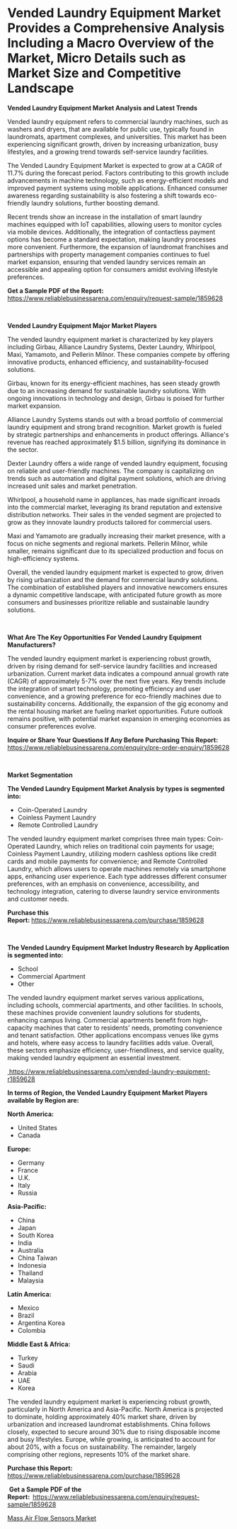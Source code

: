 <p><h1>Vended Laundry Equipment Market Provides a Comprehensive Analysis Including a Macro Overview of the Market, Micro Details such as Market Size and Competitive Landscape</h1></p><p><strong>Vended Laundry Equipment Market Analysis and Latest Trends</strong></p>
<p><p>Vended laundry equipment refers to commercial laundry machines, such as washers and dryers, that are available for public use, typically found in laundromats, apartment complexes, and universities. This market has been experiencing significant growth, driven by increasing urbanization, busy lifestyles, and a growing trend towards self-service laundry facilities. </p><p>The Vended Laundry Equipment Market is expected to grow at a CAGR of 11.7% during the forecast period. Factors contributing to this growth include advancements in machine technology, such as energy-efficient models and improved payment systems using mobile applications. Enhanced consumer awareness regarding sustainability is also fostering a shift towards eco-friendly laundry solutions, further boosting demand.</p><p>Recent trends show an increase in the installation of smart laundry machines equipped with IoT capabilities, allowing users to monitor cycles via mobile devices. Additionally, the integration of contactless payment options has become a standard expectation, making laundry processes more convenient. Furthermore, the expansion of laundromat franchises and partnerships with property management companies continues to fuel market expansion, ensuring that vended laundry services remain an accessible and appealing option for consumers amidst evolving lifestyle preferences.</p></p>
<p><strong>Get a Sample PDF of the Report:&nbsp;</strong> <a href="https://www.reliablebusinessarena.com/enquiry/request-sample/1859628?utm_campaign=2324&utm_medium=2&utm_source=Github&utm_content=ia&utm_term=16022025&utm_id=vended-laundry-equipment">https://www.reliablebusinessarena.com/enquiry/request-sample/1859628</a></p>
<p>&nbsp;</p>
<p><strong>Vended Laundry Equipment Major Market Players</strong></p>
<p><p>The vended laundry equipment market is characterized by key players including Girbau, Alliance Laundry Systems, Dexter Laundry, Whirlpool, Maxi, Yamamoto, and Pellerin Milnor. These companies compete by offering innovative products, enhanced efficiency, and sustainability-focused solutions.</p><p>Girbau, known for its energy-efficient machines, has seen steady growth due to an increasing demand for sustainable laundry solutions. With ongoing innovations in technology and design, Girbau is poised for further market expansion.</p><p>Alliance Laundry Systems stands out with a broad portfolio of commercial laundry equipment and strong brand recognition. Market growth is fueled by strategic partnerships and enhancements in product offerings. Alliance's revenue has reached approximately $1.5 billion, signifying its dominance in the sector.</p><p>Dexter Laundry offers a wide range of vended laundry equipment, focusing on reliable and user-friendly machines. The company is capitalizing on trends such as automation and digital payment solutions, which are driving increased unit sales and market penetration.</p><p>Whirlpool, a household name in appliances, has made significant inroads into the commercial market, leveraging its brand reputation and extensive distribution networks. Their sales in the vended segment are projected to grow as they innovate laundry products tailored for commercial users.</p><p>Maxi and Yamamoto are gradually increasing their market presence, with a focus on niche segments and regional markets. Pellerin Milnor, while smaller, remains significant due to its specialized production and focus on high-efficiency systems.</p><p>Overall, the vended laundry equipment market is expected to grow, driven by rising urbanization and the demand for commercial laundry solutions. The combination of established players and innovative newcomers ensures a dynamic competitive landscape, with anticipated future growth as more consumers and businesses prioritize reliable and sustainable laundry solutions.</p></p>
<p>&nbsp;</p>
<p><strong>What Are The Key Opportunities For Vended Laundry Equipment Manufacturers?</strong></p>
<p><p>The vended laundry equipment market is experiencing robust growth, driven by rising demand for self-service laundry facilities and increased urbanization. Current market data indicates a compound annual growth rate (CAGR) of approximately 5-7% over the next five years. Key trends include the integration of smart technology, promoting efficiency and user convenience, and a growing preference for eco-friendly machines due to sustainability concerns. Additionally, the expansion of the gig economy and the rental housing market are fueling market opportunities. Future outlook remains positive, with potential market expansion in emerging economies as consumer preferences evolve.</p></p>
<p><strong>Inquire or Share Your Questions If Any Before Purchasing This Report:</strong> <a href="https://www.reliablebusinessarena.com/enquiry/pre-order-enquiry/1859628?utm_campaign=2324&utm_medium=2&utm_source=Github&utm_content=ia&utm_term=16022025&utm_id=vended-laundry-equipment">https://www.reliablebusinessarena.com/enquiry/pre-order-enquiry/1859628</a></p>
<p>&nbsp;</p>
<p><strong>Market Segmentation</strong></p>
<p><strong>The Vended Laundry Equipment Market Analysis by types is segmented into:</strong></p>
<p><ul><li>Coin-Operated Laundry</li><li>Coinless Payment Laundry</li><li>Remote Controlled Laundry</li></ul></p>
<p><p>The vended laundry equipment market comprises three main types: Coin-Operated Laundry, which relies on traditional coin payments for usage; Coinless Payment Laundry, utilizing modern cashless options like credit cards and mobile payments for convenience; and Remote Controlled Laundry, which allows users to operate machines remotely via smartphone apps, enhancing user experience. Each type addresses different consumer preferences, with an emphasis on convenience, accessibility, and technology integration, catering to diverse laundry service environments and customer needs.</p></p>
<p><strong>Purchase this Report:&nbsp;</strong><a href="https://www.reliablebusinessarena.com/purchase/1859628?utm_campaign=2324&utm_medium=2&utm_source=Github&utm_content=ia&utm_term=16022025&utm_id=vended-laundry-equipment">https://www.reliablebusinessarena.com/purchase/1859628</a></p>
<p>&nbsp;</p>
<p><strong>The Vended Laundry Equipment Market Industry Research by Application is segmented into:</strong></p>
<p><ul><li>School</li><li>Commercial Apartment</li><li>Other</li></ul></p>
<p><p>The vended laundry equipment market serves various applications, including schools, commercial apartments, and other facilities. In schools, these machines provide convenient laundry solutions for students, enhancing campus living. Commercial apartments benefit from high-capacity machines that cater to residents' needs, promoting convenience and tenant satisfaction. Other applications encompass venues like gyms and hotels, where easy access to laundry facilities adds value. Overall, these sectors emphasize efficiency, user-friendliness, and service quality, making vended laundry equipment an essential investment.</p></p>
<p><a href="https://www.reliablebusinessarena.com/vended-laundry-equipment-r1859628?utm_campaign=2324&utm_medium=2&utm_source=Github&utm_content=ia&utm_term=16022025&utm_id=vended-laundry-equipment">&nbsp;https://www.reliablebusinessarena.com/vended-laundry-equipment-r1859628</a></p>
<p><strong>In terms of Region, the Vended Laundry Equipment Market Players available by Region are:</strong></p>
<p>
    <p> <strong> North America: </strong>
        <ul>
            <li>United States</li>
            <li>Canada</li>
        </ul>
        </p> 
    <p> <strong> Europe: </strong>
        <ul>
            <li>Germany</li>
            <li>France</li>
            <li>U.K.</li>
            <li>Italy</li>
            <li>Russia</li>
        </ul>
        </p> 
    <p> <strong> Asia-Pacific: </strong>
        <ul>
            <li>China</li>
            <li>Japan</li>
            <li>South Korea</li>
            <li>India</li>
            <li>Australia</li>
            <li>China Taiwan</li>
            <li>Indonesia</li>
            <li>Thailand</li>
            <li>Malaysia</li>
        </ul>
        </p> 
    <p> <strong> Latin America: </strong>
        <ul>
            <li>Mexico</li>
            <li>Brazil</li>
            <li>Argentina Korea</li>
            <li>Colombia</li>
        </ul>
        </p> 
    <p> <strong> Middle East & Africa: </strong>
        <ul>
            <li>Turkey</li>
            <li>Saudi</li>
            <li>Arabia</li>
            <li>UAE</li>
            <li>Korea</li>
        </ul>
    </p>
    </p>
<p><p>The vended laundry equipment market is experiencing robust growth, particularly in North America and Asia-Pacific. North America is projected to dominate, holding approximately 40% market share, driven by urbanization and increased laundromat establishments. China follows closely, expected to secure around 30% due to rising disposable income and busy lifestyles. Europe, while growing, is anticipated to account for about 20%, with a focus on sustainability. The remainder, largely comprising other regions, represents 10% of the market share.</p></p>
<p><strong>Purchase this Report: </strong><a href="https://www.reliablebusinessarena.com/purchase/1859628?utm_campaign=2324&utm_medium=2&utm_source=Github&utm_content=ia&utm_term=16022025&utm_id=vended-laundry-equipment">https://www.reliablebusinessarena.com/purchase/1859628</a></p>
<p>&nbsp;<strong>Get a Sample PDF of the Report:&nbsp;&nbsp;</strong><a href="https://www.reliablebusinessarena.com/enquiry/request-sample/1859628?utm_campaign=2324&utm_medium=2&utm_source=Github&utm_content=ia&utm_term=16022025&utm_id=vended-laundry-equipment">https://www.reliablebusinessarena.com/enquiry/request-sample/1859628</a></p>
<p><strong></strong></p>
<p><p><a href="https://github.com/janraimondo83/Market-Research-Report-List-1/blob/main/mass-air-flow-sensors-market.md?utm_campaign=2324&utm_medium=2&utm_source=Github&utm_content=ia&utm_term=16022025&utm_id=vended-laundry-equipment">Mass Air Flow Sensors Market</a></p></p>